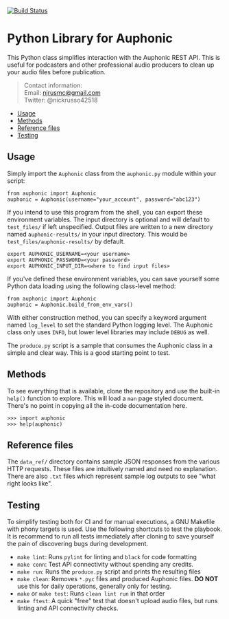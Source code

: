 [![Build Status](
https://travis-ci.com/nickrusso42518/py-auphonic.svg?branch=master)](
https://travis-ci.com/nickrusso42518/py-auphonic)

# Python Library for Auphonic
This Python class simplifies interaction with the Auphonic REST API.
This is useful for podcasters and other professional audio producers
to clean up your audio files before publication.

> Contact information:\
> Email:    njrusmc@gmail.com\
> Twitter:  @nickrusso42518

  * [Usage](#usage)
  * [Methods](#variables)
  * [Reference files](#reference-files)
  * [Testing](#testing)

## Usage
Simply import the `Auphonic` class from the `auphonic.py` module
within your script:

```
from auphonic import Auphonic
auphonic = Auphonic(username="your_account", password="abc123")
```

If you intend to use this program from the shell, you can export these
environment variables. The input directory is optional and will
default to `test_files/` if left unspecified. Output files
are written to a new directory named `auphonic-results/` in your
input directory. This would be `test_files/auphonic-results/`
by default.

```
export AUPHONIC_USERNAME=<your username>
export AUPHONIC_PASSWORD=<your password>
export AUPHONIC_INPUT_DIR=<where to find input files>
```

If you've defined these environment variables, you can save yourself
some Python data loading using the following class-level method:
```
from auphonic import Auphonic
auphonic = Auphonic.build_from_env_vars()
```

With either construction method, you can specify a keyword argument named
`log_level` to set the standard Python logging level. The Auphonic class
only uses `INFO`, but lower level libraries may include `DEBUG` as well.

The `produce.py` script is a sample that consumes the Auphonic class
in a simple and clear way. This is a good starting point to test.

## Methods
To see everything that is available, clone the repository
and use the built-in `help()` function to explore. This will
load a `man` page styled document. There's no point in copying
all the in-code documentation here.

```
>>> import auphonic
>>> help(auphonic)
```

## Reference files
The `data_ref/` directory contains sample JSON responses from the
various HTTP requests. These files are intuitively named and need
no explanation. There are also `.txt` files which represent sample
log outputs to see "what right looks like".

## Testing
To simplify testing both for CI and for manual executions, a GNU Makefile
with phony targets is used. Use the following shortcuts to test the playbook.
It is recommend to run all tests immediately after cloning to save yourself
the pain of discovering bugs during development.
  * `make lint`: Runs `pylint` for linting and `black` for code formatting
  * `make conn`: Test API connectivity without spending any credits.
  * `make run`: Runs the `produce.py` script and prints the resulting files
  * `make clean`: Removes `*.pyc` files and produced Auphonic files.
     **DO NOT** use this for daily operations, generally only for testing.
  * `make` or `make test`: Runs `clean lint run` in that order
  * `make ftest`: A quick "free" test that doesn't upload audio files, but
    runs linting and API connectivity checks.
